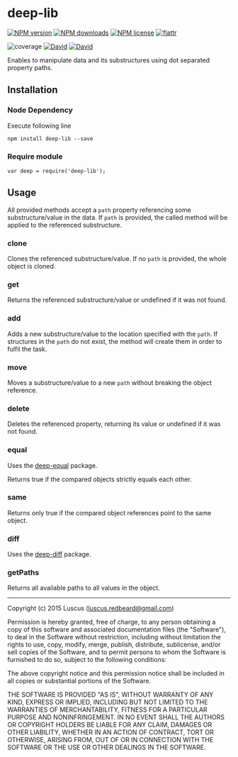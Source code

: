 # deep-lib

[![NPM version](https://img.shields.io/npm/v/deep-lib.svg?style=flat)](https://www.npmjs.com/package/deep-lib "View this project on NPM")
[![NPM downloads](https://img.shields.io/npm/dm/deep-lib.svg?style=flat)](https://www.npmjs.com/package/deep-lib "View this project on NPM")
[![NPM license](https://img.shields.io/npm/l/deep-lib.svg?style=flat)](https://www.npmjs.com/package/deep-lib "View this project on NPM")
[![flattr](https://img.shields.io/badge/flattr-donate-yellow.svg?style=flat)](http://flattr.com/thing/3817419/luscus-on-GitHub)

![coverage](https://cdn.rawgit.com/luscus/deep-lib/master/reports/coverage.svg)
[![David](https://img.shields.io/david/luscus/deep-lib.svg?style=flat)](https://david-dm.org/luscus/deep-lib)
[![David](https://img.shields.io/david/dev/luscus/deep-lib.svg?style=flat)](https://david-dm.org/luscus/deep-lib#info=devDependencies)

Enables to manipulate data and its substructures using dot separated property paths.


## Installation

### Node Dependency

Execute following line

    npm install deep-lib --save


### Require module

    var deep = require('deep-lib');


## Usage

All provided methods accept a `path` property referencing some substructure/value in the data.
If `path` is provided, the called method will be applied to the referenced substructure.

### clone

Clones the referenced substructure/value.
If no `path` is provided, the whole object is cloned.

### get

Returns the referenced substructure/value or undefined if it was not found.

### add

Adds a new substructure/value to the location specified with the `path`.
If structures in the `path` do not exist, the method will create them in order to fulfil the task.

### move

Moves a substructure/value to a new `path` without breaking the object reference.

### delete

Deletes the referenced property, returning its value or undefined if it was not found.

### equal

Uses the [deep-equal](https://www.npmjs.com/package/deep-equal) package.

Returns true if the compared objects strictly equals each other.

### same

Returns only true if the compared object references point to the same object.

### diff

Uses the [deep-diff](https://www.npmjs.com/package/deep-diff) package.

### getPaths

Returns all available paths to all values in the object.



-------------------
Copyright (c) 2015 Luscus (luscus.redbeard@gmail.com)

Permission is hereby granted, free of charge, to any person obtaining a copy of this software and associated documentation files (the "Software"), to deal in the Software without restriction, including without limitation the rights to use, copy, modify, merge, publish, distribute, sublicense, and/or sell copies of the Software, and to permit persons to whom the Software is furnished to do so, subject to the following conditions:

The above copyright notice and this permission notice shall be included in all copies or substantial portions of the Software.

THE SOFTWARE IS PROVIDED "AS IS", WITHOUT WARRANTY OF ANY KIND, EXPRESS OR IMPLIED, INCLUDING BUT NOT LIMITED TO THE WARRANTIES OF MERCHANTABILITY, FITNESS FOR A PARTICULAR PURPOSE AND NONINFRINGEMENT. IN NO EVENT SHALL THE AUTHORS OR COPYRIGHT HOLDERS BE LIABLE FOR ANY CLAIM, DAMAGES OR OTHER LIABILITY, WHETHER IN AN ACTION OF CONTRACT, TORT OR OTHERWISE, ARISING FROM, OUT OF OR IN CONNECTION WITH THE SOFTWARE OR THE USE OR OTHER DEALINGS IN THE SOFTWARE.
